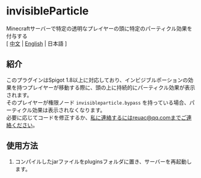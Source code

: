 # invisibleParticle
Minecraftサーバーで特定の透明なプレイヤーの頭に特定のパーティクル効果を付与する  
[ [中文](https://github.com/reuAC/invisibleParticle/blob/re_uAC/README.md) | [English](https://github.com/reuAC/invisibleParticle/blob/re_uAC/README_EN.md) | 日本語 ]

## 紹介
このプラグインはSpigot 1.8以上に対応しており、インビジブルポーションの効果を持つプレイヤーが移動する際に、頭の上に持続的にパーティクル効果が表示されます。  
そのプレイヤーが権限ノード `invisibleparticle.bypass` を持っている場合、パーティクル効果は表示されなくなります。  
必要に応じてコードを修正するか、私に連絡するにはreuac@qq.comまでご連絡ください。

## 使用方法
1. コンパイルしたjarファイルをpluginsフォルダに置き、サーバーを再起動します。